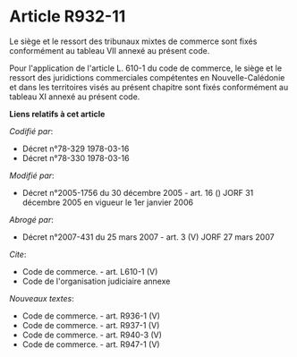 # Article R932-11

Le siège et le ressort des tribunaux mixtes de commerce sont fixés conformément au tableau VII annexé au présent code.

Pour l'application de l'article L. 610-1 du code de commerce, le siège et le ressort des juridictions commerciales
compétentes en Nouvelle-Calédonie et dans les territoires visés au présent chapitre sont fixés conformément au tableau XI
annexé au présent code.

**Liens relatifs à cet article**

_Codifié par_:

  - Décret n°78-329 1978-03-16
  - Décret n°78-330 1978-03-16

_Modifié par_:

  - Décret n°2005-1756 du 30 décembre 2005 - art. 16 () JORF 31 décembre 2005 en vigueur le 1er janvier 2006

_Abrogé par_:

  - Décret n°2007-431 du 25 mars 2007 - art. 3 (V) JORF 27 mars 2007

_Cite_:

  - Code de commerce. - art. L610-1 (V)
  - Code de l'organisation judiciaire annexe

_Nouveaux textes_:

  - Code de commerce. - art. R936-1 (V)
  - Code de commerce. - art. R937-1 (V)
  - Code de commerce. - art. R940-3 (V)
  - Code de commerce. - art. R947-1 (V)
